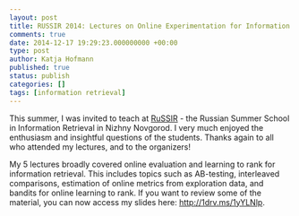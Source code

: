 ```yaml
---
layout: post
title: RUSSIR 2014: Lectures on Online Experimentation for Information Retrieval
comments: true
date: 2014-12-17 19:29:23.000000000 +00:00
type: post
author: Katja Hofmann
published: true
status: publish
categories: []
tags: [information retrieval]
---
```


This summer, I was invited to teach at <a href="http://romip.ru/russir2014/">RuSSIR</a> - the Russian Summer School in Information Retrieval in Nizhny Novgorod. I very much enjoyed the enthusiasm and insightful questions of the students. Thanks again to all who attended my lectures, and to the organizers!

My 5 lectures broadly covered online evaluation and learning to rank for information retrieval. This includes topics such as AB-testing, interleaved comparisons, estimation of online metrics from exploration data, and bandits for online learning to rank. If you want to review some of the material, you can now access my slides here: <a title="http://1drv.ms/1yYLNlp" href="http://1drv.ms/1yYLNlp">http://1drv.ms/1yYLNlp</a>.

